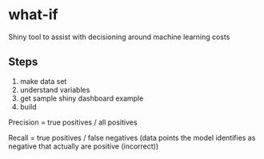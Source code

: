 # what-if
Shiny tool to assist with decisioning around machine learning costs

## Steps
1. make data set
2. understand variables
3. get sample shiny dashboard example
4. build

Precision = true positives / all positives

Recall = true positives / false negatives (data points the model identifies as negative that actually are positive (incorrect))